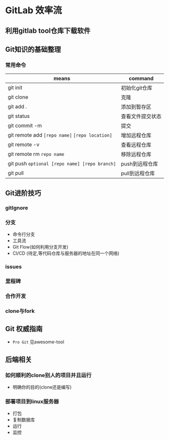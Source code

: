 # GitLab 效率流

## 利用gitlab tool仓库下载软件

## Git知识的基础整理

### 常用命令

| means | command |
| ---- | ---- |
| git init | 初始化git仓库 |
| git clone | 克隆 |
| git add . | 添加到暂存区 |
| git status | 查看文件提交状态 |
| git commit -m | 提交 |
| git remote add `[repo name]` `[repo location]` | 增加远程仓库 |
| git remote -v | 查看远程仓库 |
| git remote rm `repo name` | 移除远程仓库 |
| git push `optional [repo name] [repo branch]` | push到远程仓库 |
| git pull | pull到远程仓库 |

## Git进阶技巧

### gitIgnore

### 分支
- 命令行分支
- 工具流
- Git Flow(如何利用分支开发)
- CI/CD (待定,等代码仓库与服务器的地址在同一个网络)

### issues

### 里程碑

### 合作开发

### clone与fork

## Git 权威指南
- `Pro Git` 见awesome-tool 


## 后端相关

### 如何顺利的clone别人的项目并且运行
- 明确你的目的(clone还是编写)

### 部署项目到linux服务器
- 打包
- 复制数据库
- 运行
- 监控

